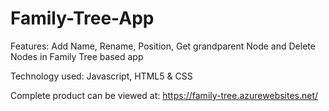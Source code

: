 Family-Tree-App
===============

Features:
Add Name, Rename, Position, Get grandparent Node and Delete Nodes in Family Tree based app


Technology used: Javascript, HTML5 &amp; CSS

Complete product can be viewed at: https://family-tree.azurewebsites.net/



